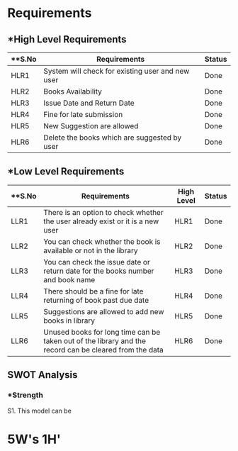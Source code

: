 # Requirements

## *High Level Requirements

|**S.No| Requirements| Status|
|----|-------------|-------|
|HLR1|System will check for existing user and new user|Done|
|HLR2|Books Availability|Done|
|HLR3|Issue Date and Return Date|Done|
|HLR4|Fine for late submission|Done|
|HLR5|New Suggestion are allowed|Done|
|HLR6|Delete the books which are suggested by user|Done|

## *Low Level Requirements

|**S.No| Requirements|High Level | Status|
|----|-------------|-----------|-------|
|LLR1|There is an option to check whether the user already exist or it is a new user|HLR1|Done|
|LLR2|You can check whether the book is available or not in the library|HLR2|Done|
|LLR3|You can check the issue date or return date for the books number and book name|HLR3|Done|
|LLR4|There should be a fine for late returning of book past due date|HLR4|Done|
|LLR5|Suggestions are allowed to add new books in library|HLR5|Done|
|LLR6|Unused books for long time can be taken out of the library and the record can be cleared from the data|HLR6|Done|

## SWOT Analysis
### *Strength
S1. This model can be 






# 5W's 1H'
